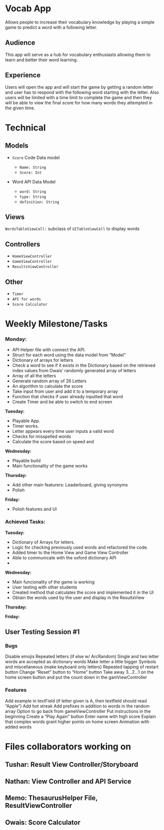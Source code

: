 # Vocab App
Allows people to increase their vocabulary knowledge by playing a simple game to predict a word with a following letter.

## Audience
This app will serve as a hub for vocabulary enthusiasts allowing them to learn and better their word learning.

## Experience
Users will open the app and will start the game by getting a random letter and user has to respond with the following word starting with the letter. Also users will be limited with a time limit to complete the game and then they will be able to view the final score for how many words they attempted in the given time.

# Technical

## Models

* `Score` Code Data model
  * `Name: String`
  * `Score: Int`

* Word API Data Model
  * `word: String`
  * `type: String`
  * `definition: String`

## Views
`WordsTableViewCell:` subclass of `UITableViewCell` to display words

## Controllers
* `HomeViewController`
* `GameViewController`
* `ResultsViewController` 

## Other
* `Timer`
* `API for words`
* `Score Calculator`

# Weekly Milestone/Tasks

### **Monday:**
* API Helper file with connect the API.
* Struct for each word using the data model from “Model”
* Dictionary of arrays for letters
* Check a word to see if it exists in the <Letter> Dictionary based on the retrieved index values from Owais’ randomly generated array of letters
* Array of all the letters
* Generate random array of 26 Letters
* An algorithm to calculate the score 
* Take input from user and add it to a temporary array
* Function that checks if user already inputted that word
* Create Timer and be able to switch to end screen

**Tuesday:**
* Playable App.
* Timer works.
* Letter appears every time user inputs a valid word
* Checks for misspelled words
* Calculate the score based on speed and 

**Wednesday:**
* Playable build
* Main functionality of the game works

**Thursday:**
* Add other main featurers: Leaderboard, giving synonyms
* Polish

**Friday:**
* Polish features and UI

### **Achieved Tasks:** 

**Tuesday:**
* Dictionary of Arrays for letters.
* Logic for checking previously used words and refactored the code.
* Added timer to the Home View and Game View Controller
* Able to communicate with the oxford dictionary API
*  

**Wednesday:**
* Main funcionality of the game is working
* User testing with other students
* Created method that calculates the score and implemented it in the UI
* Obtain the words used by the user and display in the ResultsView



**Thursday:**

**Friday:**


User Testing Session #1
------------------------------------
### Bugs
Disable emojis
Repeated letters (if else w/ ArcRandom)
Single and two letter words are accepted as dictionary words
Make letter a little bigger
Symbols and miscellaneous (make keyboard only letters)
Repeated tapping of restart button
Change “Reset” button to “Home” button
Take away 3…2…1 on the home screen button and put the count down in the gamViewController

### Features
Add example in textField (if letter given is A, then textfield should read “Apple”)
Add hot streak
Add prefixes in addition to words in the random array
Option to go back from gameViewController
Put instructions in the beginning
Create a “Play Again” button
Enter name with high score
Explain that complex words grant higher points on home screen
Animation with added words





# Files collaborators working on 

## Tushar: Result View Controller/Storyboard

## Nathan: View Controller and API Service

## Memo: ThesaurusHelper File, ResultViewController

## Owais: Score Calculator 
